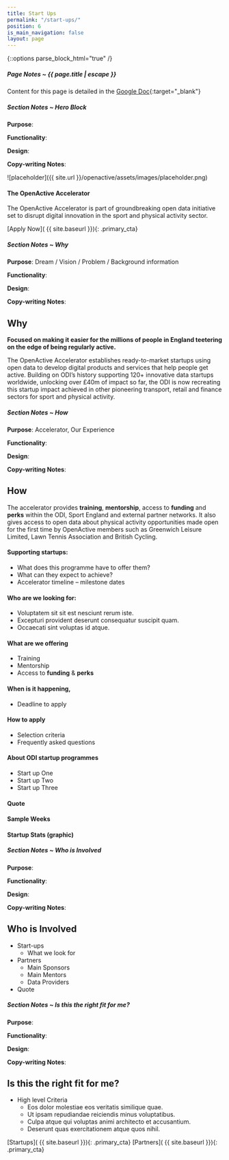 ```yaml
---
title: Start Ups
permalink: "/start-ups/"
position: 6
is_main_navigation: false
layout: page
---
```


{::options parse_block_html="true" /}

<article class="note-wrap">
<div class="notes">

##### Page Notes ~ {{ page.title | escape }}
Content for this page is detailed in the
[Google Doc](https://drive.google.com/open?id=1QgpdX_6fONlRttYt4qCld9u-v3dyMH9migaT9cjCjEM){:target="_blank"}

</div>
</article>

<article class="note-wrap">
<div class="notes">

##### Section Notes ~ Hero Block
**Purpose**:

**Functionality**:

**Design**:

**Copy-writing Notes**:

</div>
</article>

<article class="hero">
<div class="two">
![placeholder]({{ site.url }}/openactive/assets/images/placeholder.png)

</div>
<div class="two">

#### The OpenActive Accelerator
The OpenActive Accelerator is part of groundbreaking open data initiative set to disrupt digital innovation in the sport and physical activity sector.


[Apply Now]( {{ site.baseurl }}){: .primary_cta}
</div>
</article>


<article class="note-wrap">
<div class="notes">

##### Section Notes ~ Why
**Purpose**: Dream / Vision / Problem / Background information

**Functionality**:

**Design**:

**Copy-writing Notes**:

</div>
</article>

<article>
<h2 class="sub-heading-two">Why</h2>
<div class="one">


**Focused on making it easier for the millions of people in England teetering on the edge of being regularly active.**

The OpenActive Accelerator establishes ready-to-market startups using open data to develop digital products and services that help people get active.
Building on ODI’s history supporting 120+ innovative data startups worldwide, unlocking over £40m of impact so far, the ODI is now recreating this startup impact achieved in other pioneering transport, retail and finance sectors for sport and physical activity.
</div>
</article>


<article class="note-wrap">
<div class="notes">

##### Section Notes ~ How
**Purpose**: Accelerator, Our Experience

**Functionality**:

**Design**:

**Copy-writing Notes**:

</div>
</article>

<article>
<h2 class="sub-heading-two">How</h2>

<div class="one">

The accelerator provides **training**, **mentorship**, access to **funding** and **perks** within the ODI, Sport England and external partner networks. It also gives access to open data about physical activity opportunities made open for the first time by OpenActive members such as Greenwich Leisure Limited, Lawn Tennis Association and British Cycling.

</div>
</article>


<article class="call_to_action">
<div class="three brand-one-bc">

#### Supporting startups:
+ What does this programme have to offer them?
+ What can they expect to achieve?
+ Accelerator timeline – milestone dates

</div>
<div class="three brand-one-bc">

#### Who are we looking for:
+ Voluptatem sit sit est nesciunt rerum iste.
+ Excepturi provident deserunt consequatur suscipit quam.
+ Occaecati sint voluptas id atque.

</div>
<div class="three brand-one-bc">

#### What are we offering
+ Training
+ Mentorship
+ Access to **funding** & **perks**

</div>
<div class="three brand-one-bc">

#### When is it happening,
+ Deadline to apply

</div>

<div class=" three brand-one-bc">

#### How to apply
+ Selection criteria
+ Frequently asked questions

</div>
<div class=" three brand-one-bc">

#### About ODI startup programmes
+ Start up One
+ Start up Two
+ Start up Three

</div>
<div class=" three brand-one-bc">

#### Quote

</div>
<div class=" three brand-one-bc">

#### Sample Weeks

</div>
<div class=" three brand-one-bc">

#### Startup Stats (graphic)

</div>
</article>



<article class="note-wrap">
<div class="notes">

##### Section Notes ~ Who is Involved
**Purpose**:

**Functionality**:

**Design**:

**Copy-writing Notes**:

</div>
</article>

<article>
<h2 class="sub-heading-two"> Who is Involved</h2>
<div class="one">



+ Start-ups
    + What we look for
+ Partners
    + Main Sponsors
    + Main Mentors
    + Data Providers
+ Quote

</div>
</article>



<article class="note-wrap">
<div class="notes">

##### Section Notes ~ Is this the right fit for me?
**Purpose**:

**Functionality**:

**Design**:

**Copy-writing Notes**:

</div>
</article>

<article >
<h2 class="sub-heading-two">Is this the right fit for me?</h2>
<div class="one">

+ High level Criteria
    + Eos dolor molestiae eos veritatis similique quae.
    + Ut ipsam repudiandae reiciendis minus voluptatibus.
    + Culpa atque qui voluptas animi architecto et accusantium.
    + Deserunt quas exercitationem atque quos nihil.

[Startups]( {{ site.baseurl }}){: .primary_cta}
[Partners]( {{ site.baseurl }}){: .primary_cta}

</div>
</article>
